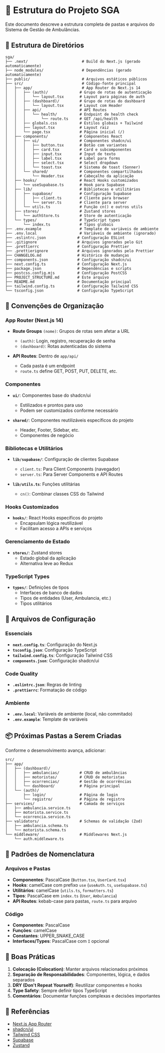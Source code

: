 # 📂 Estrutura do Projeto SGA

Este documento descreve a estrutura completa de pastas e arquivos do Sistema de Gestão de Ambulâncias.

## 📁 Estrutura de Diretórios

```
sga/
├── .next/                        # Build do Next.js (gerado automaticamente)
├── node_modules/                 # Dependências (gerado automaticamente)
├── public/                       # Arquivos estáticos públicos
├── src/                          # Código-fonte principal
│   ├── app/                      # App Router do Next.js 14
│   │   ├── (auth)/              # Grupo de rotas de autenticação
│   │   │   └── layout.tsx       # Layout para páginas de auth
│   │   ├── (dashboard)/         # Grupo de rotas do dashboard
│   │   │   └── layout.tsx       # Layout com Header
│   │   ├── api/                 # API Routes
│   │   │   └── health/          # Endpoint de health check
│   │   │       └── route.ts     # GET /api/health
│   │   ├── globals.css          # Estilos globais + Tailwind
│   │   ├── layout.tsx           # Layout raiz
│   │   └── page.tsx             # Página inicial (/)
│   ├── components/              # Componentes React
│   │   ├── ui/                  # Componentes shadcn/ui
│   │   │   ├── button.tsx       # Botão com variantes
│   │   │   ├── card.tsx         # Card e subcomponentes
│   │   │   ├── input.tsx        # Input de texto
│   │   │   ├── label.tsx        # Label para forms
│   │   │   ├── select.tsx       # Select dropdown
│   │   │   └── toast.tsx        # Sistema de toast (Sonner)
│   │   └── shared/              # Componentes compartilhados
│   │       └── Header.tsx       # Cabeçalho da aplicação
│   ├── hooks/                   # React Hooks customizados
│   │   └── useSupabase.ts       # Hook para Supabase
│   ├── lib/                     # Bibliotecas e utilitários
│   │   ├── supabase/            # Configuração Supabase
│   │   │   ├── client.ts        # Cliente para browser
│   │   │   └── server.ts        # Cliente para server
│   │   └── utils.ts             # Função cn() e outros utils
│   ├── stores/                  # Zustand stores
│   │   └── authStore.ts         # Store de autenticação
│   └── types/                   # TypeScript types
│       └── index.ts             # Tipos globais
├── .env.example                 # Template de variáveis de ambiente
├── .env.local                   # Variáveis de ambiente (ignorado)
├── .eslintrc.json              # Configuração ESLint
├── .gitignore                  # Arquivos ignorados pelo Git
├── .prettierrc                 # Configuração Prettier
├── .prettierignore             # Arquivos ignorados pelo Prettier
├── CHANGELOG.md                # Histórico de mudanças
├── components.json             # Configuração shadcn/ui
├── next.config.ts              # Configuração Next.js
├── package.json                # Dependências e scripts
├── postcss.config.mjs          # Configuração PostCSS
├── PROJECT_STRUCTURE.md        # Este arquivo
├── README.md                   # Documentação principal
├── tailwind.config.ts          # Configuração Tailwind CSS
└── tsconfig.json               # Configuração TypeScript
```

## 🎯 Convenções de Organização

### App Router (Next.js 14)

- **Route Groups** `(nome)`: Grupos de rotas sem afetar a URL
  - `(auth)`: Login, registro, recuperação de senha
  - `(dashboard)`: Rotas autenticadas do sistema

- **API Routes**: Dentro de `app/api/`
  - Cada pasta é um endpoint
  - `route.ts` define GET, POST, PUT, DELETE, etc.

### Componentes

- **`ui/`**: Componentes base do shadcn/ui
  - Estilizados e prontos para uso
  - Podem ser customizados conforme necessário

- **`shared/`**: Componentes reutilizáveis específicos do projeto
  - Header, Footer, Sidebar, etc.
  - Componentes de negócio

### Bibliotecas e Utilitários

- **`lib/supabase/`**: Configuração de clientes Supabase
  - `client.ts`: Para Client Components (navegador)
  - `server.ts`: Para Server Components e API Routes

- **`lib/utils.ts`**: Funções utilitárias
  - `cn()`: Combinar classes CSS do Tailwind

### Hooks Customizados

- **`hooks/`**: React Hooks específicos do projeto
  - Encapsulam lógica reutilizável
  - Facilitam acesso a APIs e serviços

### Gerenciamento de Estado

- **`stores/`**: Zustand stores
  - Estado global da aplicação
  - Alternativa leve ao Redux

### TypeScript Types

- **`types/`**: Definições de tipos
  - Interfaces de banco de dados
  - Tipos de entidades (User, Ambulancia, etc.)
  - Tipos utilitários

## 🔧 Arquivos de Configuração

### Essenciais

- **`next.config.ts`**: Configuração do Next.js
- **`tsconfig.json`**: Configuração TypeScript
- **`tailwind.config.ts`**: Configuração Tailwind CSS
- **`components.json`**: Configuração shadcn/ui

### Code Quality

- **`.eslintrc.json`**: Regras de linting
- **`.prettierrc`**: Formatação de código

### Ambiente

- **`.env.local`**: Variáveis de ambiente (local, não commitado)
- **`.env.example`**: Template de variáveis

## 📦 Próximas Pastas a Serem Criadas

Conforme o desenvolvimento avança, adicionar:

```
src/
├── app/
│   ├── (dashboard)/
│   │   ├── ambulancias/         # CRUD de ambulâncias
│   │   ├── motoristas/          # CRUD de motoristas
│   │   ├── ocorrencias/         # Gestão de ocorrências
│   │   └── dashboard/           # Página principal
│   └── (auth)/
│       ├── login/               # Página de login
│       └── registro/            # Página de registro
├── services/                    # Camada de serviços
│   ├── ambulancia.service.ts
│   ├── motorista.service.ts
│   └── ocorrencia.service.ts
├── validators/                  # Schemas de validação (Zod)
│   ├── ambulancia.schema.ts
│   └── motorista.schema.ts
└── middleware/                  # Middlewares Next.js
    └── auth.middleware.ts
```

## 🎨 Padrões de Nomenclatura

### Arquivos e Pastas

- **Componentes**: PascalCase (`Button.tsx`, `UserCard.tsx`)
- **Hooks**: camelCase com prefixo `use` (`useAuth.ts`, `useSupabase.ts`)
- **Utilitários**: camelCase (`utils.ts`, `formatters.ts`)
- **Tipos**: PascalCase em `index.ts` (`User`, `Ambulancia`)
- **API Routes**: kebab-case para pastas, `route.ts` para arquivo

### Código

- **Componentes**: PascalCase
- **Funções**: camelCase
- **Constantes**: UPPER_SNAKE_CASE
- **Interfaces/Types**: PascalCase com `I` opcional

## 📝 Boas Práticas

1. **Colocação (Colocation)**: Manter arquivos relacionados próximos
2. **Separação de Responsabilidades**: Componentes, lógica, e dados separados
3. **DRY (Don't Repeat Yourself)**: Reutilizar componentes e hooks
4. **Type Safety**: Sempre definir tipos TypeScript
5. **Comentários**: Documentar funções complexas e decisões importantes

## 🔗 Referências

- [Next.js App Router](https://nextjs.org/docs/app)
- [shadcn/ui](https://ui.shadcn.com/)
- [Tailwind CSS](https://tailwindcss.com/)
- [Supabase](https://supabase.com/docs)
- [Zustand](https://zustand-demo.pmnd.rs/)

